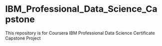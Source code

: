 # IBM_Professional_Data_Science_Capstone
This repository is for Coursera IBM Professional Data Science Certificate Capstone Project
